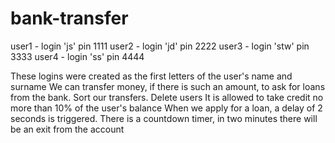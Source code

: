 # bank-transfer
user1 - login 'js' pin 1111 
user2 - login 'jd' pin 2222 
user3 - login 'stw' pin 3333 
user4 - login 'ss' pin 4444

These logins were created as the first letters of the user's name and surname We can transfer money, if there is such an amount, 
to ask for loans from the bank.
Sort our transfers. Delete users
It is allowed to take credit no more than 10% of the user's balance
When we apply for a loan, a delay of 2 seconds is triggered.
There is a countdown timer, in two minutes there will be an exit from the account
